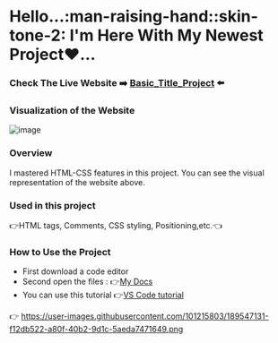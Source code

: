 # Hello...:man-raising-hand::skin-tone-2: I'm Here With My Newest Project❤...
### Check The Live Website :arrow_right: [Basic_Title_Project](https://muka6363.github.io/PROJELER_MK/6.Basic_Title/index.html) :arrow_left:
### Visualization of the Website
![image](https://user-images.githubusercontent.com/101215803/189547131-f12db522-a80f-40b2-9d1c-5aeda7471649.png)




### Overview
I mastered HTML-CSS features in this project. You can see the visual representation of the website above.
### Used in this project
:point_right:HTML tags, Comments, CSS styling, Positioning,etc.:point_left:
### How to Use the Project
+ First download a code editor
+ Second open the files : :point_right:[My Docs](https://muka6363.github.io/PROJELER_MK/6.Basic_Title/index.html)
+ You can use this tutorial :point_right:[VS Code tutorial](https://www.youtube.com/watch?v=fJEbVCrEMSE)

:point_right: https://user-images.githubusercontent.com/101215803/189547131-f12db522-a80f-40b2-9d1c-5aeda7471649.png
